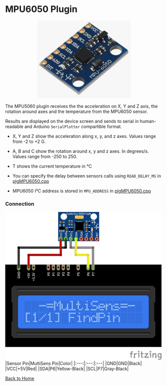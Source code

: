 # MPU6050 Plugin
<p align="center"><img src="MPU6050.png"/></p>

The MPU5060 plugin receives the the acceleration on X, Y and Z axis, the rotation around axes and 
the temperature from the MPU6050 sensor.

Results are displayed on the device screen and sends to serial in human-readable and 
Arduino `SerialPlotter` compartible format.

* X, Y and Z show the acceleration along x, y, and z axes. Values range from -2 to +2 G.

* A, B and C show the rotation around x, y and z axes. In degrees/s. Values range from -250 to 250.

* T shows the current temperature in °C

* You can specify the delay between sensors calls using `READ_DELAY_MS` 
  in [plgMPU6050.cpp](/plgMPU6050.cpp)

* MPU6050 I²C address is stored in `MPU_ADDRESS` in [plgMPU6050.cpp](/plgMPU6050.cpp)

### Connection
![MPU6050Connection](MPU6050-CONN.png)
|Sensor Pin|MultiSens Pin|Color|
|:---:|:---:|:---|
|GND|GND|Black|
|VCC|+5V|Red|
|SDA|P6|Yellow-Black|
|SCL|P7|Gray-Black|



[Back to Home](/#supported-devices)

